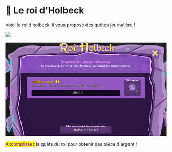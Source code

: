 # 🤴 Le roi d'Holbeck

Voici le roi d'holbeck, il vous propose des quêtes journalière !

![](../../.gitbook/assets/2022-05-12\_18.44.30.png)

![](<../../.gitbook/assets/image (15) (1).png>)

<mark style="color:purple;">Accomplissez</mark> la quête du roi pour obtenir des pièce d'argent !
